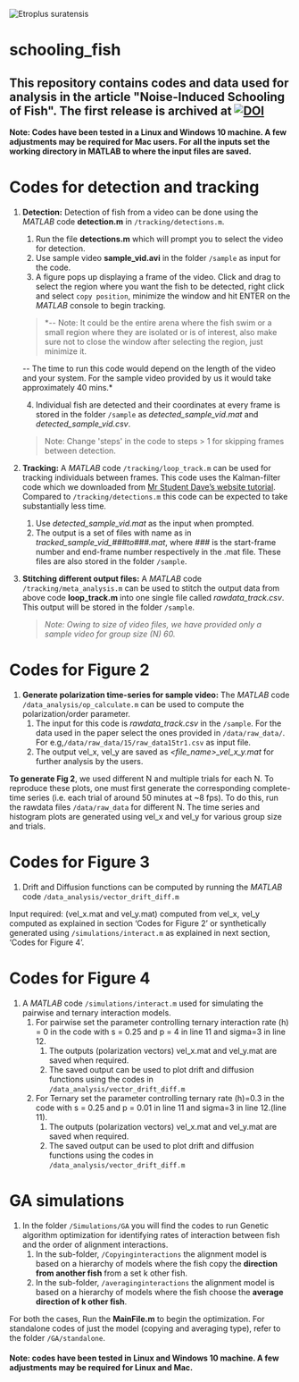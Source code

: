 ![Etroplus suratensis](https://teelabiisc.files.wordpress.com/2019/03/fish-4.jpg)
# schooling_fish

## This repository contains codes and data used for analysis in the article "Noise-Induced Schooling of Fish". The first release is archived at [![DOI](https://zenodo.org/badge/159283981.svg)](https://zenodo.org/badge/latestdoi/159283981)



**Note: Codes have been tested in a Linux and Windows 10 machine. A few adjustments may be required for Mac users. For all the inputs set the working directory in MATLAB to where the input files are saved.**

# Codes for detection and tracking

1. **Detection:** Detection of fish from a video can be done using the *MATLAB* code __detection.m__ in ``/tracking/detections.m``.
    1. Run the file __detections.m__ which will prompt you to select the video for detection.
    2. Use sample video __sample_vid.avi__ in the folder ``/sample`` as input for the code.
    3. A figure pops up displaying a frame of the video. Click and drag to select the region where you want the fish to be detected, right click and select ``copy position``, minimize the window and hit ENTER on the *MATLAB* console to begin tracking. 
    >*-- Note: It could be the entire arena where the fish swim or a small region where they are isolated or is of interest, also make sure not to close the window after selecting the region, just minimize it.
    
    -- The time to run this code would depend on the length of the video and your system. For the sample video provided by us it would take approximately 40 mins.*
    
    4. Individual fish are detected and their coordinates at every frame is stored in the folder ``/sample`` as *detected_sample_vid.mat* and *detected_sample_vid.csv*.
     >Note: Change 'steps' in the code to steps > 1 for skipping frames between detection.
 
2. **Tracking:** A *MATLAB* code ``/tracking/loop_track.m`` can be used for tracking individuals between frames. This code uses the Kalman-filter code which we downloaded from [Mr Student Dave’s website tutorial](http://studentdavestutorials.weebly.com/). Compared to ``/tracking/detections.m`` this code can be expected to take substantially less time.
    1. Use *detected_sample_vid.mat* as the input when prompted.
    2. The output is a set of files with name as in *tracked_sample_vid_###to###.mat*, where *###* is the start-frame number and end-frame number respectively in the .mat file. These files are also stored in the folder ``/sample``.

3. **Stitching different output files:** A *MATLAB* code  ``/tracking/meta_analysis.m`` can be used to stitch the output data from above code __loop_track.m__ into one single file called *rawdata_track.csv*. This output will be stored in the folder ``/sample``.
   >*Note: Owing to size of video files, we have provided only a sample video for group size (N) 60.*

# Codes for Figure 2

1. **Generate polarization time-series for sample video:** The *MATLAB* code ``/data_analysis/op_calculate.m`` can be used to compute the polarization/order parameter.
    1. The input for this code is *rawdata_track.csv* in the ``/sample``. For the data used in the paper select the ones provided in ``/data/raw_data/``. 
    For e.g,``/data/raw_data/15/raw_data15tr1.csv`` as input file.
    3. The output vel_x, vel_y are saved as *<file_name>_vel_x_y.mat* for further analysis by the users.
    
**To generate Fig 2**, we used different N and multiple trials for each N. To reproduce these plots, one must first generate the corresponding complete-time series (i.e. each trial of around 50 minutes at ~8 fps). To do this, run the rawdata files ``/data/raw_data`` for different N. 
The time series and histogram plots are generated using vel_x and vel_y for various group size and trials.

# Codes for Figure 3

1. Drift and Diffusion functions can be computed by running the *MATLAB* code ``/data_analysis/vector_drift_diff.m``

Input required: (vel_x.mat and vel_y.mat) computed from vel_x, vel_y computed as explained in section ‘Codes for Figure 2’ or synthetically generated using ``/simulations/interact.m`` as explained in next section, ‘Codes for Figure 4’.

# Codes for Figure 4

1. A *MATLAB* code ``/simulations/interact.m`` used for simulating the pairwise and ternary interaction models.
    1. For pairwise set the parameter controlling ternary interaction rate (h) = 0 in the code with s = 0.25 and p = 4 in line 11 and sigma=3 in line 12.
        1. The outputs (polarization vectors) vel_x.mat and vel_y.mat are saved when required.
        2. The saved output can be used to plot drift and diffusion functions using the codes in ``/data_analysis/vector_drift_diff.m``
    2. For Ternary set the parameter controlling ternary rate (h)=0.3 in the code with s = 0.25 and p = 0.01 in line 11 and sigma=3 in line 12.(line 11).
        1. The outputs (polarization vectors) vel_x.mat and vel_y.mat are saved when required. 
        2. The saved output can be used to plot drift and diffusion functions using the codes in ``/data_analysis/vector_drift_diff.m``

# GA simulations

1. In the folder ``/Simulations/GA`` you will find the codes to run Genetic algorithm optimization for identifying rates of interaction between fish and the order of alignment interactions.
    1. In the sub-folder, ``/Copyinginteractions`` the alignment model is based on a hierarchy of models where the fish copy the **direction from another fish** from a set k other fish.
    2. In the sub-folder, ``/averaginginteractions`` the alignment model is based on a hierarchy of models where the fish choose the **average direction of k other fish**.
    
    
For both the cases, Run the __MainFile.m__ to begin the optimization.
For standalone codes of just the model (copying and averaging type), refer to the folder ``/GA/standalone``.
 
 
 
#### Note: codes have been tested in Linux and Windows 10 machine. A few adjustments may be required for Linux and Mac.
